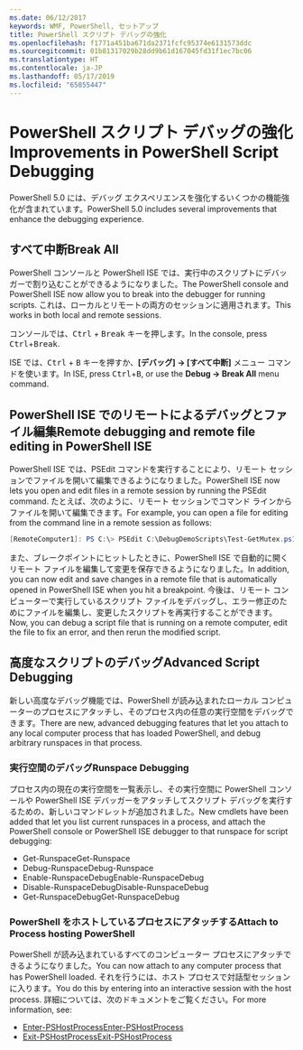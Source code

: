 ```yaml
---
ms.date: 06/12/2017
keywords: WMF, PowerShell, セットアップ
title: PowerShell スクリプト デバッグの強化
ms.openlocfilehash: f1771a451ba671da2371fcfc95374e6131573ddc
ms.sourcegitcommit: 01b81317029b28dd9b61d167045fd31f1ec7bc06
ms.translationtype: HT
ms.contentlocale: ja-JP
ms.lasthandoff: 05/17/2019
ms.locfileid: "65855447"
---
```

# <a name="improvements-in-powershell-script-debugging"></a><span data-ttu-id="a2b2b-103">PowerShell スクリプト デバッグの強化</span><span class="sxs-lookup"><span data-stu-id="a2b2b-103">Improvements in PowerShell Script Debugging</span></span>

<span data-ttu-id="a2b2b-104">PowerShell 5.0 には、デバッグ エクスペリエンスを強化するいくつかの機能強化が含まれています。</span><span class="sxs-lookup"><span data-stu-id="a2b2b-104">PowerShell 5.0 includes several improvements that enhance the debugging experience.</span></span>

## <a name="break-all"></a><span data-ttu-id="a2b2b-105">すべて中断</span><span class="sxs-lookup"><span data-stu-id="a2b2b-105">Break All</span></span>

<span data-ttu-id="a2b2b-106">PowerShell コンソールと PowerShell ISE では、実行中のスクリプトにデバッガーで割り込むことができるようになりました。</span><span class="sxs-lookup"><span data-stu-id="a2b2b-106">The PowerShell console and PowerShell ISE now allow you to break into the debugger for running scripts.</span></span> <span data-ttu-id="a2b2b-107">これは、ローカルとリモートの両方のセッションに適用されます。</span><span class="sxs-lookup"><span data-stu-id="a2b2b-107">This works in both local and remote sessions.</span></span>

<span data-ttu-id="a2b2b-108">コンソールでは、<kbd>Ctrl</kbd> + <kbd>Break</kbd> キーを押します。</span><span class="sxs-lookup"><span data-stu-id="a2b2b-108">In the console, press <kbd>Ctrl</kbd>+<kbd>Break</kbd>.</span></span>

<span data-ttu-id="a2b2b-109">ISE では、<kbd>Ctrl</kbd> + <kbd>B</kbd> キーを押すか、**[デバッグ] -> [すべて中断]** メニュー コマンドを使います。</span><span class="sxs-lookup"><span data-stu-id="a2b2b-109">In ISE, press <kbd>Ctrl</kbd>+<kbd>B</kbd>, or use the **Debug -> Break All** menu command.</span></span>

## <a name="remote-debugging-and-remote-file-editing-in-powershell-ise"></a><span data-ttu-id="a2b2b-110">PowerShell ISE でのリモートによるデバッグとファイル編集</span><span class="sxs-lookup"><span data-stu-id="a2b2b-110">Remote debugging and remote file editing in PowerShell ISE</span></span>

<span data-ttu-id="a2b2b-111">PowerShell ISE では、PSEdit コマンドを実行することにより、リモート セッションでファイルを開いて編集できるようになりました。</span><span class="sxs-lookup"><span data-stu-id="a2b2b-111">PowerShell ISE now lets you open and edit files in a remote session by running the PSEdit command.</span></span>
<span data-ttu-id="a2b2b-112">たとえば、次のように、リモート セッションでコマンド ラインからファイルを開いて編集できます。</span><span class="sxs-lookup"><span data-stu-id="a2b2b-112">For example, you can open a file for editing from the command line in a remote session as follows:</span></span>

```powershell
[RemoteComputer1]: PS C:\> PSEdit C:\DebugDemoScripts\Test-GetMutex.ps1
```

<span data-ttu-id="a2b2b-113">また、ブレークポイントにヒットしたときに、PowerShell ISE で自動的に開くリモート ファイルを編集して変更を保存できるようになりました。</span><span class="sxs-lookup"><span data-stu-id="a2b2b-113">In addition, you can now edit and save changes in a remote file that is automatically opened in PowerShell ISE when you hit a breakpoint.</span></span> <span data-ttu-id="a2b2b-114">今後は、リモート コンピューターで実行しているスクリプト ファイルをデバッグし、エラー修正のためにファイルを編集し、変更したスクリプトを再実行することができます。</span><span class="sxs-lookup"><span data-stu-id="a2b2b-114">Now, you can debug a script file that is running on a remote computer, edit the file to fix an error, and then rerun the modified script.</span></span>

## <a name="advanced-script-debugging"></a><span data-ttu-id="a2b2b-115">高度なスクリプトのデバッグ</span><span class="sxs-lookup"><span data-stu-id="a2b2b-115">Advanced Script Debugging</span></span>

<span data-ttu-id="a2b2b-116">新しい高度なデバッグ機能では、PowerShell が読み込まれたローカル コンピューターのプロセスにアタッチし、そのプロセス内の任意の実行空間をデバッグできます。</span><span class="sxs-lookup"><span data-stu-id="a2b2b-116">There are new, advanced debugging features that let you attach to any local computer process that has loaded PowerShell, and debug arbitrary runspaces in that process.</span></span>

### <a name="runspace-debugging"></a><span data-ttu-id="a2b2b-117">実行空間のデバッグ</span><span class="sxs-lookup"><span data-stu-id="a2b2b-117">Runspace Debugging</span></span>

<span data-ttu-id="a2b2b-118">プロセス内の現在の実行空間を一覧表示し、その実行空間に PowerShell コンソールや PowerShell ISE デバッガーをアタッチしてスクリプト デバッグを実行するための、新しいコマンドレットが追加されました。</span><span class="sxs-lookup"><span data-stu-id="a2b2b-118">New cmdlets have been added that let you list current runspaces in a process, and attach the PowerShell console or PowerShell ISE debugger to that runspace for script debugging:</span></span>

- <span data-ttu-id="a2b2b-119">Get-Runspace</span><span class="sxs-lookup"><span data-stu-id="a2b2b-119">Get-Runspace</span></span>
- <span data-ttu-id="a2b2b-120">Debug-Runspace</span><span class="sxs-lookup"><span data-stu-id="a2b2b-120">Debug-Runspace</span></span>
- <span data-ttu-id="a2b2b-121">Enable-RunspaceDebug</span><span class="sxs-lookup"><span data-stu-id="a2b2b-121">Enable-RunspaceDebug</span></span>
- <span data-ttu-id="a2b2b-122">Disable-RunspaceDebug</span><span class="sxs-lookup"><span data-stu-id="a2b2b-122">Disable-RunspaceDebug</span></span>
- <span data-ttu-id="a2b2b-123">Get-RunspaceDebug</span><span class="sxs-lookup"><span data-stu-id="a2b2b-123">Get-RunspaceDebug</span></span>

### <a name="attach-to-process-hosting-powershell"></a><span data-ttu-id="a2b2b-124">PowerShell をホストしているプロセスにアタッチする</span><span class="sxs-lookup"><span data-stu-id="a2b2b-124">Attach to Process hosting PowerShell</span></span>

<span data-ttu-id="a2b2b-125">PowerShell が読み込まれているすべてのコンピューター プロセスにアタッチできるようになりました。</span><span class="sxs-lookup"><span data-stu-id="a2b2b-125">You can now attach to any computer process that has PowerShell loaded.</span></span> <span data-ttu-id="a2b2b-126">それを行うには、ホスト プロセスで対話型セッションに入ります。</span><span class="sxs-lookup"><span data-stu-id="a2b2b-126">You do this by entering into an interactive session with the host process.</span></span> <span data-ttu-id="a2b2b-127">詳細については、次のドキュメントをご覧ください。</span><span class="sxs-lookup"><span data-stu-id="a2b2b-127">For more information, see:</span></span>

- [<span data-ttu-id="a2b2b-128">Enter-PSHostProcess</span><span class="sxs-lookup"><span data-stu-id="a2b2b-128">Enter-PSHostProcess</span></span>](/powershell/module/Microsoft.PowerShell.Core/Enter-PSHostProcess)
- [<span data-ttu-id="a2b2b-129">Exit-PSHostProcess</span><span class="sxs-lookup"><span data-stu-id="a2b2b-129">Exit-PSHostProcess</span></span>](/powershell/module/Microsoft.PowerShell.Core/Exit-PSHostProcess)
